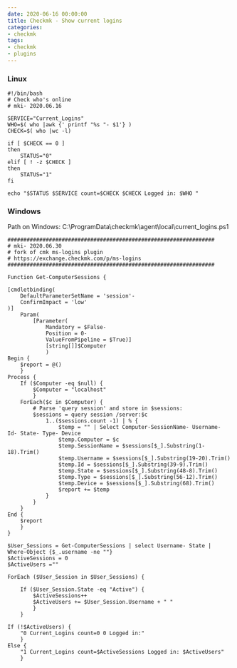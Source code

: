 ```yaml
--- 
date: 2020-06-16 00:00:00
title: Checkmk - Show current logins
categories:
- checkmk
tags: 
- checkmk
- plugins
---
```

### Linux
    #!/bin/bash
    # Check who's online
    # mki- 2020.06.16
    
    SERVICE="Current_Logins"
    WHO=$( who |awk {' printf "%s "- $1'} )
    CHECK=$( who |wc -l)
    
    if [ $CHECK == 0 ]
    then
        STATUS="0"
    elif [ ! -z $CHECK ]
    then
        STATUS="1"
    fi
    
    echo "$STATUS $SERVICE count=$CHECK $CHECK Logged in: $WHO "

### Windows
Path on Windows: C:\ProgramData\checkmk\agent\local\current_logins.ps1

    #################################################################
    # mki- 2020.06.30
    # fork of cmk ms-logins plugin 
    # https://exchange.checkmk.com/p/ms-logins
    #################################################################
    
    Function Get-ComputerSessions {
    
    [cmdletbinding(
        DefaultParameterSetName = 'session'-
        ConfirmImpact = 'low'
    )]
        Param(
            [Parameter(
                Mandatory = $False-
                Position = 0-
                ValueFromPipeline = $True)]
                [string[]]$Computer
                )
    Begin {
        $report = @()
        }
    Process {
        If ($Computer -eq $null) {
            $Computer = "localhost"
            }
        ForEach($c in $Computer) {
            # Parse 'query session' and store in $sessions:
            $sessions = query session /server:$c
                1..($sessions.count -1) | % {
                    $temp = "" | Select Computer-SessionName- Username- Id- State- Type- Device
                    $temp.Computer = $c
                    $temp.SessionName = $sessions[$_].Substring(1-18).Trim()
                    $temp.Username = $sessions[$_].Substring(19-20).Trim()
                    $temp.Id = $sessions[$_].Substring(39-9).Trim()
                    $temp.State = $sessions[$_].Substring(48-8).Trim()
                    $temp.Type = $sessions[$_].Substring(56-12).Trim()
                    $temp.Device = $sessions[$_].Substring(68).Trim()
                    $report += $temp
                }
            }
        }
    End {
        $report
        }
    }
    
    $User_Sessions = Get-ComputerSessions | select Username- State | Where-Object {$_.username -ne ""}
    $ActiveSessions = 0
    $ActiveUsers =""
    
    ForEach ($User_Session in $User_Sessions) {
    
        If ($User_Session.State -eq "Active") {
            $ActiveSessions++
            $ActiveUsers += $User_Session.Username + " "
            }
        }
    
    If (!$ActiveUsers) {
        "0 Current_Logins count=0 0 Logged in:"
        }
    Else {
        "1 Current_Logins count=$ActiveSessions Logged in: $ActiveUsers"
        }
